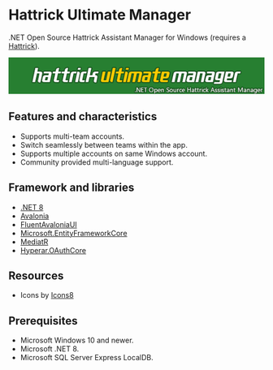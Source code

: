 # Hattrick Ultimate Manager
.NET Open Source Hattrick Assistant Manager for Windows (requires a [Hattrick][1]).

![HUM Logo][2]

## Features and characteristics
- Supports multi-team accounts.
- Switch seamlessly between teams within the app.
- Supports multiple accounts on same Windows account.
- Community provided multi-language support.

## Framework and libraries
- [.NET 8][3]
- [Avalonia][4]
- [FluentAvaloniaUI][5]
- [Microsoft.EntityFrameworkCore][6]
- [MediatR][7]
- [Hyperar.OAuthCore][8]

## Resources
- Icons by [Icons8][9]

## Prerequisites
- Microsoft Windows 10 and newer.
- Microsoft .NET 8.
- Microsoft SQL Server Express LocalDB.

[1]: https://www.hattrick.org
[2]: https://github.com/hyperar/hattrick-ultimate-manager/raw/master/resources/logo.png
[3]: https://dotnet.microsoft.com/es-es/download/dotnet/8.0
[4]: https://www.nuget.org/packages/Avalonia
[5]: https://www.nuget.org/packages/FluentAvaloniaUI
[6]: https://www.nuget.org/packages/Microsoft.EntityFrameworkCore
[7]: https://www.nuget.org/packages/MediatR
[8]: https://www.nuget.org/packages/Hyperar.OAuthCore
[9]: https://icons8.com/